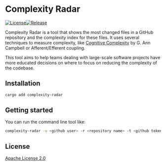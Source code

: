 # Complexity Radar
[![License](https://img.shields.io/github/license/atilag/ComplexityRadar.svg?style=popout-square)](https://opensource.org/licenses/Apache-2.0)<!--- long-description-skip-begin -->[![Release](https://img.shields.io/github/release/atilag/ComplexityRadar.svg?style=popout-square)](https://github.com/atilag/ComplexityRadar/releases)<!--- long-description-skip-end -->

Complexity Radar is a tool that shows the most changed files in a GitHub repository and the complexity index for these files. It uses several techniques to measure complexity, like [Cognitive Complexity](https://www.sonarsource.com/docs/CognitiveComplexity.pdf) by G. Ann Campbell or Afferent/Efferent coupling.

This tool aims to help teams dealing with large-scale software projects have more educated decisions on where to focus on reducing the complexity of the codebase.

## Installation

```bash
cargo add complexity-radar
```

## Getting started

You can run the command line tool like:

```bash
complexity-radar -u <github user> -r <repository name> -t <github token> -n <top n files to show>
```

## License

[Apache License 2.0](LICENSE.txt)